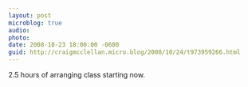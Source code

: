 ```yaml
---
layout: post
microblog: true
audio: 
photo: 
date: 2008-10-23 18:00:00 -0600
guid: http://craigmcclellan.micro.blog/2008/10/24/t973959266.html
---
```

2.5 hours of arranging class starting now.
